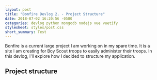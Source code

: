 ```yaml
---
layout: post
title: "Bonfire Devlog 2. - Project Structure"
date: 2018-07-02 16:20:56 -0500
categories: devlog python mongodb nodejs vue vuetify
stylesheet: styles/post.css
short_summary: Test
---
```

Bonfire is a current large project I am working on in my spare time. It is a site I am creating for Boy Scout troops to easily administer their troops. In this devlog, I'll explore how I decided to structure my application.

## Project structure